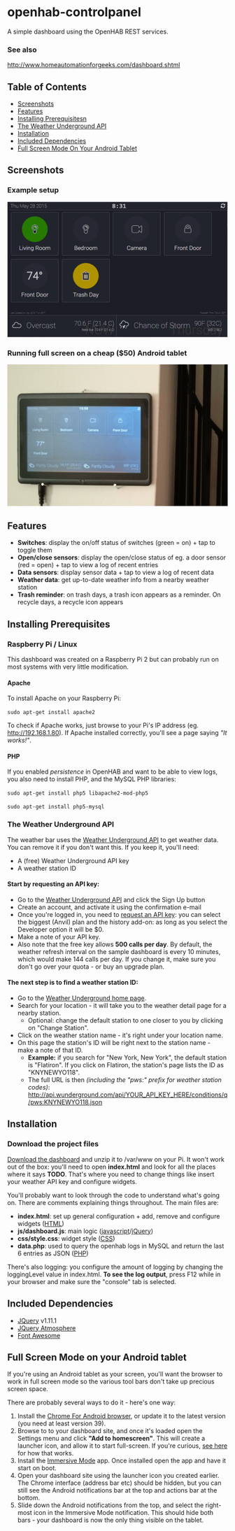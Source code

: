 # openhab-controlpanel
A simple dashboard using the OpenHAB REST services.

### See also

http://www.homeautomationforgeeks.com/dashboard.shtml

## Table of Contents

* [Screenshots](#screenshots)
* [Features](#features)
* [Installing Prerequisitesn](#installing-prerequisites)
* [The Weather Underground API](#the-weather-underground-api)
* [Installation](#installation)
* [Included Dependencies](#included-dependencies)
* [Full Screen Mode On Your Android Tablet](#full-screen-mode-on-your-android-tablet)

## Screenshots

### Example setup

![Example setup](https://github.com/HomeAutomationForGeeks/openhab-controlpanel/raw/master/screenshots/screenshot1.png)

### Running full screen on a cheap ($50) Android tablet

![Running on an Android tablet](https://github.com/HomeAutomationForGeeks/openhab-controlpanel/raw/master/screenshots/screenshot2.png)

## Features

* **Switches**: display the on/off status of switches (green = on) + tap to toggle them
* **Open/close sensors**: display the open/close status of eg. a door sensor (red = open) + tap to view a log of recent entries
* **Data sensors**: display sensor data + tap to view a log of recent data
* **Weather data**: get up-to-date weather info from a nearby weather station
* **Trash reminder**: on trash days, a trash icon appears as a reminder. On recycle days, a recycle icon appears

## Installing Prerequisites

### Raspberry Pi / Linux

This dashboard was created on a Raspberry Pi 2 but can probably run on most systems with very little modification.

#### Apache

To install Apache on your Raspberry Pi:

`sudo apt-get install apache2`

To check if Apache works, just browse to your Pi's IP address (eg. http://192.168.1.80). If Apache installed correctly, you'll see a page saying *"It works!"*.

#### PHP

If you enabled *persistence* in OpenHAB and want to be able to view logs, you also need to install PHP, and the MySQL PHP libraries:

`sudo apt-get install php5 libapache2-mod-php5`

`sudo apt-get install php5-mysql`

### The Weather Underground API

The weather bar uses the [Weather Underground API](http://www.wunderground.com/weather/api/) to get weather data. You can remove it if you don't want this. If you keep it, you'll need:

* A (free) Weather Underground API key
* A weather station ID

#### Start by requesting an API key:

* Go to the [Weather Underground API](http://www.wunderground.com/weather/api/) and click the Sign Up button
* Create an account, and activate it using the confirmation e-mail
* Once you're logged in, you need to [request an API key](http://www.wunderground.com/weather/api/d/pricing.html): you can select the biggest (Anvil) plan and the history add-on: as long as you select the Developer option it will be $0.
* Make a note of your API key.
* Also note that the free key allows **500 calls per day**. By default, the weather refresh interval on the sample dashboard is every 10 minutes, which would make 144 calls per day. If you change it, make sure you don't go over your quota - or buy an upgrade plan.

#### The next step is to find a weather station ID:

* Go to the [Weather Underground home page](http://www.wunderground.com/).
* Search for your location - it will take you to the weather detail page for a nearby station.
  * Optional: change the default station to one closer to you by clicking on "Change Station".
* Click on the weather station name - it's right under your location name.
* On this page the station's ID will be right next to the station name - make a note of that ID.
  * **Example:** if you search for "New York, New York", the default station is "Flatiron". If you click on Flatiron, the station's page lists the ID as "KNYNEWYO118". 
  * The full URL is then *(including the "pws:" prefix for weather station codes)*: http://api.wunderground.com/api/YOUR_API_KEY_HERE/conditions/q/pws:KNYNEWYO118.json

## Installation

### Download the project files

[Download the dashboard](https://github.com/HomeAutomationForGeeks/openhab-controlpanel/archive/master.zip) and unzip it to /var/www on your Pi. It won't work out of the box: you'll need to open **index.html** and look for all the places where it says **TODO**. That's where you need to change things like insert your weather API key and configure widgets.

You'll probably want to look through the code to understand what's going on. There are comments explaining things throughout. 
The main files are:

* **index.html**: set up general configuration + add, remove and configure widgets ([HTML](http://www.w3schools.com/html/))
* **js/dashboard.js**: main logic ([javascript](http://www.w3schools.com/js/)/[jQuery](https://jquery.com/))
* **css/style.css**: widget style ([CSS](http://www.w3schools.com/css/))
* **data.php**: used to query the openhab logs in MySQL and return the last 6 entries as JSON ([PHP](http://www.w3schools.com/php/))

There's also logging: you configure the amount of logging by changing the loggingLevel value in index.html. **To see the log output**, press F12 while in your browser and make sure the "console" tab is selected.

## Included Dependencies

* [JQuery](https://jquery.com/) v1.11.1
* [JQuery Atmosphere](https://github.com/Atmosphere/atmosphere-javascript)
* [Font Awesome](https://fortawesome.github.io/Font-Awesome/)

## Full Screen Mode on your Android tablet

If you're using an Android tablet as your screen, you'll want the browser to work in full screen mode so the various tool bars don't take up precious screen space.

There are probably several ways to do it - here's one way:

1. Install the [Chrome For Android browser](https://play.google.com/store/apps/details?id=com.android.chrome), or update it to the latest version (you need at least version 39).
2. Browse to to your dashboard site, and once it's loaded open the Settings menu and click **"Add to homescreen"**. This will create a launcher icon, and allow it to start full-screen. If you're curious, [see here](https://developer.chrome.com/multidevice/android/installtohomescreen) for how that works.
3. Install the [Immersive Mode](https://play.google.com/store/apps/details?id=com.gmd.immersive) app. Once installed open the app and have it start on boot.
4. Open your dashboard site using the launcher icon you created earlier. The Chrome interface (address bar etc) should be hidden, but you can still see the Android notifications bar at the top and actions bar at the bottom.
5. Slide down the Android notifications from the top, and select the right-most icon in the Immersive Mode notification. This should hide both bars - your dashboard is now the only thing visible on the tablet.
